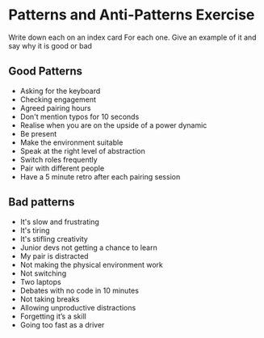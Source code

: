 # Patterns and Anti-Patterns Exercise

Write down each on an index card
For each one. Give an example of it and say why it is good or bad

## Good Patterns

* Asking for the keyboard
* Checking engagement
* Agreed pairing hours
* Don't mention typos for 10 seconds
* Realise when you are on the upside of a power dynamic
* Be present
* Make the environment suitable
* Speak at the right level of abstraction
* Switch roles frequently
* Pair with different people
* Have a 5 minute retro after each pairing session
  
## Bad patterns

* It's slow and frustrating
* It's tiring
* It's stifling creativity
* Junior devs not getting a chance to learn
* My pair is distracted
* Not making the physical environment work
* Not switching
* Two laptops
* Debates with no code in 10 minutes
* Not taking breaks
* Allowing unproductive distractions
* Forgetting it’s a skill
* Going too fast as a driver
